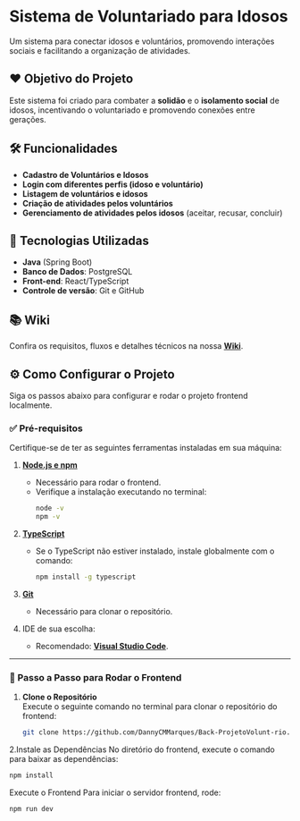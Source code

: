 # Sistema de Voluntariado para Idosos  
Um sistema para conectar idosos e voluntários, promovendo interações sociais e facilitando a organização de atividades.

## ❤️ Objetivo do Projeto  
Este sistema foi criado para combater a **solidão** e o **isolamento social** de idosos, incentivando o voluntariado e promovendo conexões entre gerações.

## 🛠️ Funcionalidades  
- **Cadastro de Voluntários e Idosos**  
- **Login com diferentes perfis (idoso e voluntário)**  
- **Listagem de voluntários e idosos**  
- **Criação de atividades pelos voluntários**  
- **Gerenciamento de atividades pelos idosos** (aceitar, recusar, concluir)

## 🚀 Tecnologias Utilizadas  
- **Java** (Spring Boot)  
- **Banco de Dados**: PostgreSQL  
- **Front-end**: React/TypeScript 
- **Controle de versão**: Git e GitHub  

## 📚 Wiki  
Confira os requisitos, fluxos e detalhes técnicos na nossa [**Wiki**](https://github.com/DannyCMMarques/Front-ProjetoVoluntario-/wiki).  


## ⚙️ Como Configurar o Projeto

Siga os passos abaixo para configurar e rodar o projeto frontend localmente.

### ✅ Pré-requisitos  
Certifique-se de ter as seguintes ferramentas instaladas em sua máquina:  
1. [**Node.js e npm**](https://nodejs.org/en/)  
   - Necessário para rodar o frontend.
   - Verifique a instalação executando no terminal:  
     ```bash
     node -v
     npm -v
     ```

2. [**TypeScript**](https://www.typescriptlang.org/)  
   - Se o TypeScript não estiver instalado, instale globalmente com o comando:  
     ```bash
     npm install -g typescript
     ```

3. [**Git**](https://git-scm.com/downloads)  
   - Necessário para clonar o repositório.

4. IDE de sua escolha:  
   - Recomendado: [**Visual Studio Code**](https://code.visualstudio.com/).

---

### 🚀 Passo a Passo para Rodar o Frontend

1. **Clone o Repositório**  
   Execute o seguinte comando no terminal para clonar o repositório do frontend:  
   ```bash
   git clone https://github.com/DannyCMMarques/Back-ProjetoVolunt-rio.git
     ```
   
2.Instale as Dependências
No diretório do frontend, execute o comando para baixar as dependências:

  ```bash
npm install
  ```

Execute o Frontend
Para iniciar o servidor frontend, rode:

  ```bash
npm run dev
  ```



